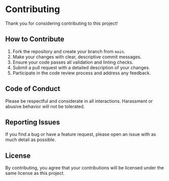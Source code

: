 # Contributing

Thank you for considering contributing to this project!

## How to Contribute

1. Fork the repository and create your branch from `main`.
2. Make your changes with clear, descriptive commit messages.
3. Ensure your code passes all validation and linting checks.
4. Submit a pull request with a detailed description of your changes.
5. Participate in the code review process and address any feedback.

## Code of Conduct

Please be respectful and considerate in all interactions. Harassment or abusive behavior will not be tolerated.

## Reporting Issues

If you find a bug or have a feature request, please open an issue with as much detail as possible.

## License

By contributing, you agree that your contributions will be licensed under the same license as this project.
